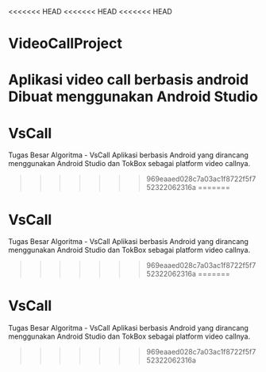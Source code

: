 <<<<<<< HEAD
<<<<<<< HEAD
<<<<<<< HEAD
# VideoCallProject
Aplikasi video call berbasis android 
Dibuat menggunakan Android Studio
=======
# VsCall
Tugas Besar Algoritma - VsCall
Aplikasi berbasis Android yang dirancang menggunakan Android Studio dan TokBox sebagai platform video callnya.
>>>>>>> 969eaaed028c7a03ac1f8722f5f752322062316a
=======
# VsCall
Tugas Besar Algoritma - VsCall
Aplikasi berbasis Android yang dirancang menggunakan Android Studio dan TokBox sebagai platform video callnya.
>>>>>>> 969eaaed028c7a03ac1f8722f5f752322062316a
=======
# VsCall
Tugas Besar Algoritma - VsCall
Aplikasi berbasis Android yang dirancang menggunakan Android Studio dan TokBox sebagai platform video callnya.
>>>>>>> 969eaaed028c7a03ac1f8722f5f752322062316a
